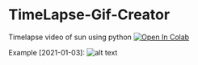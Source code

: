 # TimeLapse-Gif-Creator
Timelapse video of sun using python
[![Open In Colab](https://colab.research.google.com/assets/colab-badge.svg)](https://github.com/FaizAlam/TimeLapse-Gif-Creator/blob/main/Timelapse_project.ipynb)

Example [2021-01-03]: 
![alt text][example]

[example]: https://github.com/chinmaychahar/TimeLapse-Gif-Creator/blob/main/example/ezgif.com-gif-maker.gif
